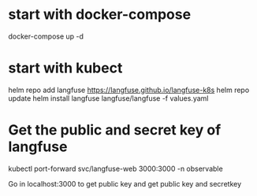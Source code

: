 # start with docker-compose
docker-compose up -d

# start with kubect
helm repo add langfuse https://langfuse.github.io/langfuse-k8s
helm repo update
helm install langfuse langfuse/langfuse -f values.yaml

# Get the public and secret key of langfuse
kubectl port-forward svc/langfuse-web 3000:3000 -n observable

Go in localhost:3000 to get public key and get public key and secretkey